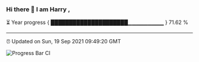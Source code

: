 ### Hi there 👋 I am Harry , 

⏳ Year progress { █████████████████████▁▁▁▁▁▁▁▁▁ } 71.62 %

---

⏰ Updated on Sun, 19 Sep 2021 09:49:20 GMT

![Progress Bar CI](https://github.com/duykhang68/duykhang68/workflows/Progress%20Bar%20CI/badge.svg)
